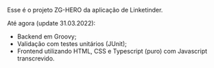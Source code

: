 Esse é o projeto ZG-HERO da aplicação de Linketinder.

Até agora (update 31.03.2022):
- Backend em Groovy;
- Validação com testes unitários (JUnit);
- Frontend utilizando HTML, CSS e Typescript (puro) com Javascript transcrevido.
